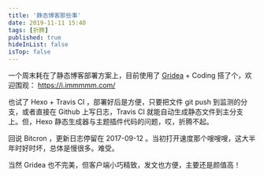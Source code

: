 ```yaml
---
title: '静态博客那些事'
date: 2019-11-11 15:40
tags: [折腾]
published: true
hideInList: false
isTop: false
---
```


一个周末耗在了静态博客部署方案上，目前使用了 [Gridea](https://gridea.dev/) + Coding 搭了个，欢迎围观： <https://i.immmmm.com/>

也试了 Hexo + Travis CI ，部署好后是方便，只要把文件 git push 到监测的分支，或者直接在 Github 上写日志，Travis CI 就能自动生成静态文件到主分支上。但，Hexo 静态生成器与主题插件代码的问题，哎，折腾不起。

回说 Bitcron ，更新日志停留在 2017-09-12 。当初打开速度那个嗖嗖嗖，这大半年时好时坏，总体是慢很多。难受。

当然 Gridea 也不完美，但客户端小巧精致，发文也方便，主要还是颜值高！